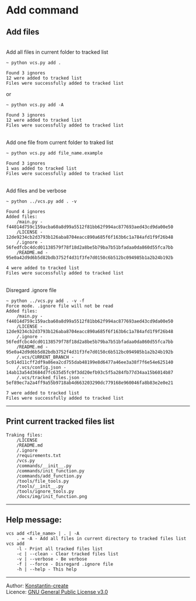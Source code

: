 # Add command

## Add files
\
Add all files in current folder to tracked list
```shell
~ python vcs.py add .

Found 3 ignores
12 were added to tracked list
Files were successfully added to tracked list
```
or
```shell
~ python vcs.py add -A

Found 3 ignores
12 were added to tracked list
Files were successfully added to tracked list
```
\
Add one file from current folder to traked list
```shell
~ python vcs.py add file_name.example

Found 3 ignores
1 was added to tracked list
Files were successfully added to tracked list
```
\
Add files and be verbose
```shell
~ python ../vcs.py add . -v

Found 4 ignores
Added files:
    /main.py - f44014d759c159acba60a8d99a5512f81bb62f994ac877693aed43cd9da00e50
    /LICENSE - 12de9234cb2d3793b126aba8704eacc890a685f6f163b6c1a784afd1f9f26b48
    /.ignore - 56fedfcbc4dcd01138579f78f18d2a8be5b79ba7b51bfadaa0da860d55fca7bb
    /README.md - 95e0a42d9d6b5d82bdb3752f4d31f3fe7d0150c6b512bc094985b1a2b24b192b

4 were added to tracked list
Files were successfully added to tracked list
```
\
Disregard .ignore file
```shell
~ python ../vcs.py add . -v -f
Force mode. .ignore file will not be read
Added files:
    /main.py - f44014d759c159acba60a8d99a5512f81bb62f994ac877693aed43cd9da00e50
    /LICENSE - 12de9234cb2d3793b126aba8704eacc890a685f6f163b6c1a784afd1f9f26b48
    /.ignore - 56fedfcbc4dcd01138579f78f18d2a8be5b79ba7b51bfadaa0da860d55fca7bb
    /README.md - 95e0a42d9d6b5d82bdb3752f4d31f3fe7d0150c6b512bc094985b1a2b24b192b
    /.vcs/CURRENT_BRANCH - 5c014d11cff2df9a86ea2cd755dab48199e8d6477a46ee3a38f7f6e54e625140
    /.vcs/config.json - 14ab13a54d3684d7fc635d5fc9f3dd20efb93c5f5a284fb77d34aa15b6014b87
    /.vcs/tracked_files.json - 5ef89ec7a2a4ff9a55b9718ab4d663203290dc779168e960046fa8b83e2e0e21

7 were added to tracked list
Files were successfully added to tracked list
```

___

## Print current tracked files list


```shell
Traking files:
    /LICENSE
    /README.md
    /.ignore
    /requirements.txt
    /vcs.py
    /commands/__init__.py
    /commands/init_function.py
    /commands/add_function.py
    /tools/file_tools.py
    /tools/__init__.py
    /tools/ignore_tools.py
    /docs/img/init_function.png
```

___

## Help message:
```shell
vcs add <file_name> | . | -A
    . = -A - Add all files in current directory to tracked files list
vcs add
    -l - Print all tracked files list
    -c | --clean - Clear tracked files list
    -v | --verbose - Be verbose
    -f | --force - Disregard .ignore file
    -h | --help - This help
```

___

Author: [Konstantin-create](https://github.com/Konstantin-create)
\
Licence: [GNU General Public License v3.0](/LICENSE)


